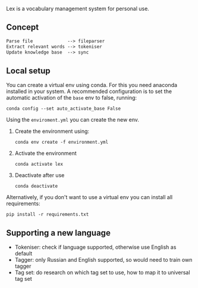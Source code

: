 Lex is a vocabulary management system for personal use.

## Concept

```txt
Parse file             --> fileparser
Extract relevant words --> tokeniser
Update knowledge base  --> sync
```

## Local setup

You can create a virtual env using conda. For this you need
anaconda installed in your system. A recommended configuration
is to set the automatic activation of the `base` env to false,
running:

```
conda config --set auto_activate_base False
```

Using the `enviroment.yml` you can create the new env.

1. Create the environment using:
   ```
   conda env create -f environment.yml
   ```
2. Activate the environment
   ```
   conda activate lex
   ```
3. Deactivate after use
   ```
   conda deactivate
   ```

Alternatively, if you don't want to use a virtual env you can install all requirements:

```
pip install -r requirements.txt
```

## Supporting a new language
- Tokeniser: check if language supported, otherwise use English as default
- Tagger: only Russian and English supported, so would need to train own tagger
- Tag set: do research on which tag set to use, how to map it to universal tag set